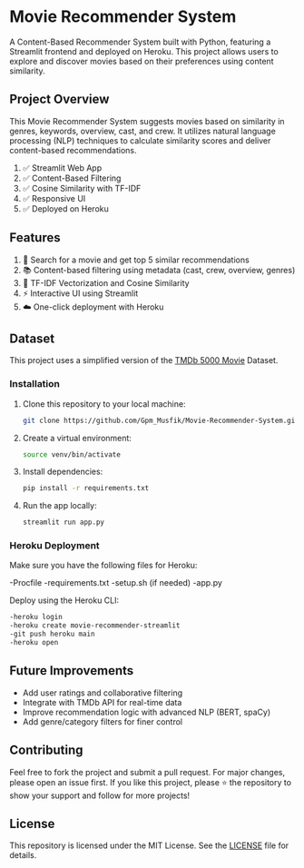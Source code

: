 # Movie Recommender System
A Content-Based Recommender System built with Python, featuring a Streamlit frontend and deployed on Heroku. This project allows users to explore and discover movies based on their preferences using content similarity.

## Project Overview
This Movie Recommender System suggests movies based on similarity in genres, keywords, overview, cast, and crew. It utilizes natural language processing (NLP) techniques to calculate similarity scores and deliver content-based recommendations.
<ol>
  <li>✅ Streamlit Web App</li>
 <li>✅ Content-Based Filtering</li>
 <li>✅ Cosine Similarity with TF-IDF</li>
 <li>✅ Responsive UI</li>
 <li>✅ Deployed on Heroku</li>

</ol> 

## Features
<ol>
  <li>🔎 Search for a movie and get top 5 similar recommendations</li>
  <li>📚 Content-based filtering using metadata (cast, crew, overview, genres)</li>
   <li>🧠 TF-IDF Vectorization and Cosine Similarity</li>
  <li>⚡ Interactive UI using Streamlit</li>
  <li>☁️ One-click deployment with Heroku</li>
</ol> 

## Dataset
This project uses a simplified version of the [TMDb 5000 Movie](https://www.kaggle.com/datasets/tmdb/tmdb-movie-metadata) Dataset.

### Installation
1. Clone this repository to your local machine:  
   ```bash
   git clone https://github.com/Gpm_Musfik/Movie-Recommender-System.git
   ```
2. Create a virtual environment:  
    ```bash
    source venv/bin/activate 
    ```
3. Install dependencies:  
   ```bash
   pip install -r requirements.txt
   ```
4. Run the app locally:  
   ```bash
   streamlit run app.py

   ```

### Heroku Deployment
Make sure you have the following files for Heroku:

-Procfile
-requirements.txt
-setup.sh (if needed)
-app.py

Deploy using the Heroku CLI:
  ```bash 
-heroku login
-heroku create movie-recommender-streamlit
-git push heroku main
-heroku open

 ```

## Future Improvements
* Add user ratings and collaborative filtering
* Integrate with TMDb API for real-time data
* Improve recommendation logic with advanced NLP (BERT, spaCy)
* Add genre/category filters for finer control

## Contributing
Feel free to fork the project and submit a pull request. For major changes, please open an issue first. If you like this project, please ⭐ the repository to show your support and follow for more projects!

## License
This repository is licensed under the MIT License. See the [LICENSE](LICENSE) file for details.  
  
